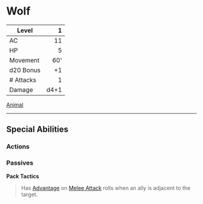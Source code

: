 # Wolf

| Level     |    1 |
| --------- | ---: |
| AC        |   11 |
| HP        |    5 |
| Movement  |  60' |
| d20 Bonus |   +1 |
| # Attacks |    1 |
| Damage    | d4+1 |

[Animal](../Creature%20Types/Animal.md)

---

## Special Abilities

### Actions

### Passives

**Pack Tactics**

>Has [Advantage](../../../Game%20Procedures/Dice%20Rolls/Advantage.md) on [Melee Attack](../../../Game%20Procedures/Melee%20Attack.md) rolls when an ally is adjacent to the target.
